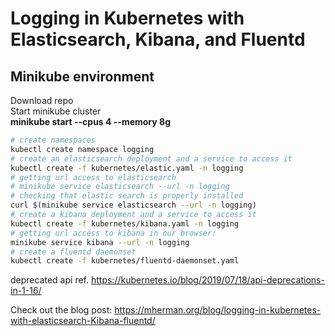 # Logging in Kubernetes with Elasticsearch, Kibana, and Fluentd

## Minikube environment 

Download repo <br/> 
Start minikube cluster <br/>
**minikube start --cpus 4 --memory 8g**

```bash
# create namespaces  
kubectl create namespace logging
# create an elasticsearch deployment and a service to access it   
kubectl create -f kubernetes/elastic.yaml -n logging
# getting url access to elasticsearch 
# minikube service elasticsearch --url -n logging
# checking that elastic search is properly installed 
curl $(minikube service elasticsearch --url -n logging)
# create a kibana deployment and a service to access it   
kubectl create -f kubernetes/kibana.yaml -n logging
# getting url access to kibana in our browser: 
minikube service kibana --url -n logging
# create a fluentd daemonset  
kubectl create -f kubernetes/fluentd-daemonset.yaml
```
deprecated api ref. https://kubernetes.io/blog/2019/07/18/api-deprecations-in-1-16/

Check out the blog post: https://mherman.org/blog/logging-in-kubernetes-with-elasticsearch-Kibana-fluentd/
